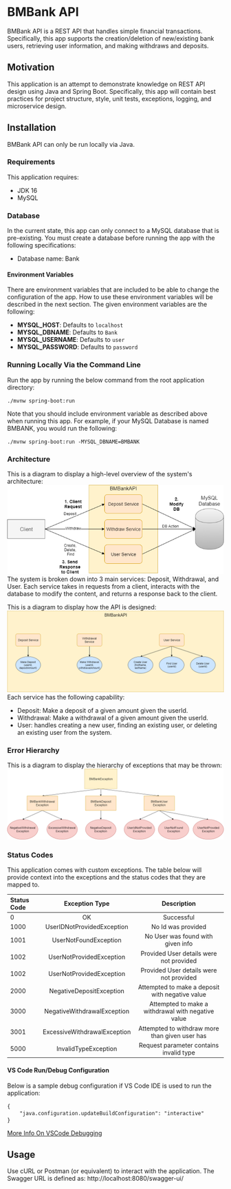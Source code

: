 # BMBank API
BMBank API is a REST API that handles simple financial transactions. Specifically, this app supports the creation/deletion of new/existing bank users, retrieving user information, and making withdraws and deposits.

## Motivation
This application is an attempt to demonstrate knowledge on REST API design using Java and Spring Boot. Specifically, this app will contain best practices for project structure, style, unit tests, exceptions, logging, and microservice design.

## Installation
BMBank API can only be run locally via Java.

### Requirements
This application requires:
- JDK 16
- MySQL

### Database
In the current state, this app can only connect to a MySQL database that is pre-existing. You must create a database before running the app with the following specifications:
- Database name: Bank

#### Environment Variables
There are environment variables that are included to be able to change the configuration of the app. How to use these environment variables will be described in the next section. The given environment variables are the following:
- **MYSQL_HOST**: Defaults to `localhost`
- **MYSQL_DBNAME**: Defaults to `Bank`
- **MYSQL_USERNAME**: Defaults to `user`
- **MYSQL_PASSWORD**: Defaults to `password`

### Running Locally Via the Command Line
Run the app by running the below command from the root application directory:
```
./mvnw spring-boot:run
```
Note that you should include environment variable as described above when running this app. For example, if your MySQL Database is named BMBANK, you would run the following:
```
./mvnw spring-boot:run -MYSQL_DBNAME=BMBANK
```

### Architecture
This is a diagram to display a high-level overview of the system's architecture:
![System Architecture](src\main\java\com\bm\bank\assets\HighLevelDiagram.png)
</br>
The system is broken down into 3 main services: Deposit, Withdrawal, and User. Each service takes in requests from a client, interacts with the database to modify the content, and returns a response back to the client.

This is a diagram to display how the API is designed:
![API Architecture](src\main\java\com\bm\bank\assets\APIDiagram.png)
Each service has the following capability:
- Deposit: Make a deposit of a given amount given the userId.
- Withdrawal: Make a withdrawal of a given amount given the userId.
- User: handles creating a new user, finding an existing user, or deleting an existing user from the system.

### Error Hierarchy
This is a diagram to display the hierarchy of exceptions that may be thrown:
![Error Hierarchy](src\main\java\com\bm\bank\assets\ExceptionDiagram.png)

### Status Codes
This application comes with custom exceptions. The table below will provide context into the exceptions and the status codes that they are mapped to.

| Status Code       | Exception Type               | Description                                        |
| :---------------- | :--------------------------: | :------------------------------------------------: | 
| 0                 | OK                           | Successful                                         |
| 1000              | UserIDNotProvidedException   | No Id was provided                                 |
| 1001              | UserNotFoundException        | No User was found with given info                  |
| 1002              | UserNotProvidedException     | Provided User details were not provided            |
| 1002              | UserNotProvidedException     | Provided User details were not provided            |
| 2000              | NegativeDepositException     | Attempted to make a deposit with negative value    |
| 3000              | NegativeWithdrawalException  | Attempted to make a withdrawal with negative value |
| 3001              | ExcessiveWithdrawalException | Attempted to withdraw more than given user has     |
| 5000              | InvalidTypeException         | Request parameter contains invalid type            |

#### VS Code Run/Debug Configuration
Below is a sample debug configuration if VS Code IDE is used to run the application:
```
{
    "java.configuration.updateBuildConfiguration": "interactive"
}
```
[More Info On VSCode Debugging](https://code.visualstudio.com/docs/editor/debugging)

## Usage
Use cURL or Postman (or equivalent) to interact with the application.
The Swagger URL is defined as: http://localhost:8080/swagger-ui/